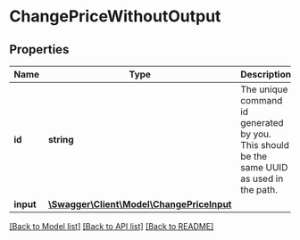 # ChangePriceWithoutOutput

## Properties
Name | Type | Description | Notes
------------ | ------------- | ------------- | -------------
**id** | **string** | The unique command id generated by you. This should be the same UUID as used in the path. | [optional] 
**input** | [**\Swagger\Client\Model\ChangePriceInput**](ChangePriceInput.md) |  | 

[[Back to Model list]](../../README.md#documentation-for-models) [[Back to API list]](../../README.md#documentation-for-api-endpoints) [[Back to README]](../../README.md)


